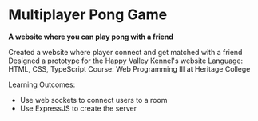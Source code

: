 # Multiplayer Pong Game
**A website where you can play pong with a friend**

Created a website where player connect and get matched with a friend
Designed a prototype for the Happy Valley Kennel's website
Language: HTML, CSS, TypeScript
Course: Web Programming III at Heritage College

Learning Outcomes:
- Use web sockets to connect users to a room
- Use ExpressJS to create the server
